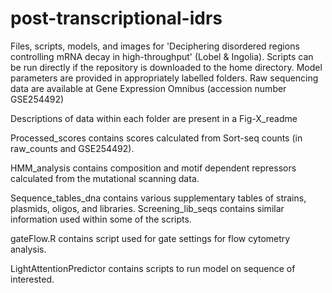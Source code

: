 # post-transcriptional-idrs
Files, scripts, models, and images for 'Deciphering disordered regions controlling mRNA decay in high-throughput' (Lobel & Ingolia).
Scripts can be run directly if the repository is downloaded to the home directory. Model parameters are provided in appropriately labelled folders.
Raw sequencing data are available at Gene Expression Omnibus (accession number GSE254492)

Descriptions of data within each folder are present in a Fig-X_readme

Processed_scores contains scores calculated from Sort-seq counts (in raw_counts and GSE254492). 

HMM_analysis contains composition and motif dependent repressors calculated from the mutational scanning data. 

Sequence_tables_dna contains various supplementary tables of strains, plasmids, oligos, and libraries. Screening_lib_seqs contains similar information used within some of the scripts.

gateFlow.R contains script used for gate settings for flow cytometry analysis. 

LightAttentionPredictor contains scripts to run model on sequence of interested. 
